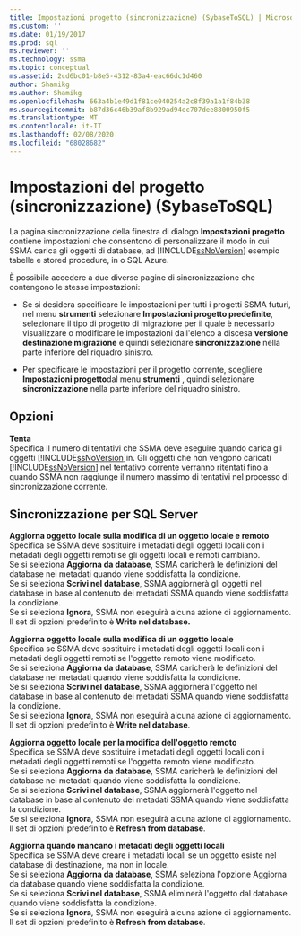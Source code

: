```yaml
---
title: Impostazioni progetto (sincronizzazione) (SybaseToSQL) | Microsoft Docs
ms.custom: ''
ms.date: 01/19/2017
ms.prod: sql
ms.reviewer: ''
ms.technology: ssma
ms.topic: conceptual
ms.assetid: 2cd6bc01-b8e5-4312-83a4-eac66dc1d460
author: Shamikg
ms.author: Shamikg
ms.openlocfilehash: 663a4b1e49d1f81ce040254a2c8f39a1a1f84b38
ms.sourcegitcommit: b87d36c46b39af8b929ad94ec707dee8800950f5
ms.translationtype: MT
ms.contentlocale: it-IT
ms.lasthandoff: 02/08/2020
ms.locfileid: "68028682"
---
```

# <a name="project-settings-synchronization-sybasetosql"></a>Impostazioni del progetto (sincronizzazione) (SybaseToSQL)
La pagina sincronizzazione della finestra di dialogo **Impostazioni progetto** contiene impostazioni che consentono di personalizzare il modo in cui SSMA carica gli oggetti di database, ad [!INCLUDE[ssNoVersion](../../includes/ssnoversion-md.md)] esempio tabelle e stored procedure, in o SQL Azure.  
  
È possibile accedere a due diverse pagine di sincronizzazione che contengono le stesse impostazioni:  
  
-   Se si desidera specificare le impostazioni per tutti i progetti SSMA futuri, nel menu **strumenti** selezionare **Impostazioni progetto predefinite**, selezionare il tipo di progetto di migrazione per il quale è necessario visualizzare o modificare le impostazioni dall'elenco a discesa **versione destinazione migrazione** e quindi selezionare **sincronizzazione** nella parte inferiore del riquadro sinistro.  
  
-   Per specificare le impostazioni per il progetto corrente, scegliere **Impostazioni progetto**dal menu **strumenti** , quindi selezionare **sincronizzazione** nella parte inferiore del riquadro sinistro.  
  
## <a name="options"></a>Opzioni  
**Tenta**  
Specifica il numero di tentativi che SSMA deve eseguire quando carica gli oggetti [!INCLUDE[ssNoVersion](../../includes/ssnoversion-md.md)]in. Gli oggetti che non vengono caricati [!INCLUDE[ssNoVersion](../../includes/ssnoversion-md.md)] nel tentativo corrente verranno ritentati fino a quando SSMA non raggiunge il numero massimo di tentativi nel processo di sincronizzazione corrente.  
  
## <a name="synchronization-for-sql-server"></a>Sincronizzazione per SQL Server  
**Aggiorna oggetto locale sulla modifica di un oggetto locale e remoto**  
Specifica se SSMA deve sostituire i metadati degli oggetti locali con i metadati degli oggetti remoti se gli oggetti locali e remoti cambiano.  
Se si seleziona **Aggiorna da database**, SSMA caricherà le definizioni del database nei metadati quando viene soddisfatta la condizione.  
Se si seleziona **Scrivi nel database**, SSMA aggiornerà gli oggetti nel database in base al contenuto dei metadati SSMA quando viene soddisfatta la condizione.  
Se si seleziona **Ignora**, SSMA non eseguirà alcuna azione di aggiornamento.   
Il set di opzioni predefinito è **Write nel database.**  
  
**Aggiorna oggetto locale sulla modifica di un oggetto locale**  
Specifica se SSMA deve sostituire i metadati degli oggetti locali con i metadati degli oggetti remoti se l'oggetto remoto viene modificato.  
Se si seleziona **Aggiorna da database**, SSMA caricherà le definizioni del database nei metadati quando viene soddisfatta la condizione.  
Se si seleziona **Scrivi nel database**, SSMA aggiornerà l'oggetto nel database in base al contenuto dei metadati SSMA quando viene soddisfatta la condizione.  
Se si seleziona **Ignora**, SSMA non eseguirà alcuna azione di aggiornamento.   
Il set di opzioni predefinito è **Write nel database**.  
  
**Aggiorna oggetto locale per la modifica dell'oggetto remoto**  
Specifica se SSMA deve sostituire i metadati degli oggetti locali con i metadati degli oggetti remoti se l'oggetto remoto viene modificato.  
Se si seleziona **Aggiorna da database**, SSMA caricherà le definizioni del database nei metadati quando viene soddisfatta la condizione.  
Se si seleziona **Scrivi nel database**, SSMA aggiornerà l'oggetto nel database in base al contenuto dei metadati SSMA quando viene soddisfatta la condizione.  
Se si seleziona **Ignora**, SSMA non eseguirà alcuna azione di aggiornamento.   
Il set di opzioni predefinito è **Refresh from database**.  
  
**Aggiorna quando mancano i metadati degli oggetti locali**  
Specifica se SSMA deve creare i metadati locali se un oggetto esiste nel database di destinazione, ma non in locale.  
Se si seleziona **Aggiorna da database**, SSMA seleziona l'opzione Aggiorna da database quando viene soddisfatta la condizione.  
Se si seleziona **Scrivi nel database**, SSMA eliminerà l'oggetto dal database quando viene soddisfatta la condizione.  
Se si seleziona **Ignora**, SSMA non eseguirà alcuna azione di aggiornamento.   
Il set di opzioni predefinito è **Refresh from database**.  
  
